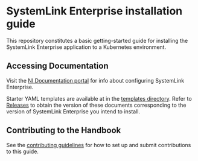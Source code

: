 # SystemLink Enterprise installation guide

This repository constitutes a basic getting-started guide for installing the SystemLink Enterprise application to a Kubernetes environment.

## Accessing Documentation

Visit the [NI Documentation portal](https://www.ni.com/docs/en-US/bundle/systemlink-enterprise/page/systemlink-enterprise-configuration-and-installation.html) for info about configuring SystemLink Enterprise.

Starter YAML templates are available at  in the [templates directory](getting-started/templates). Refer to [Releases](https://github.com/ni/install-systemlink-enterprise/releases) to obtain the version of these documents corresponding to the version of SystemLink Enterprise you intend to install.

## Contributing to the Handbook

See the [contributing guidelines](CONTRIBUTING.md) for how to set up and submit
contributions to this guide.
